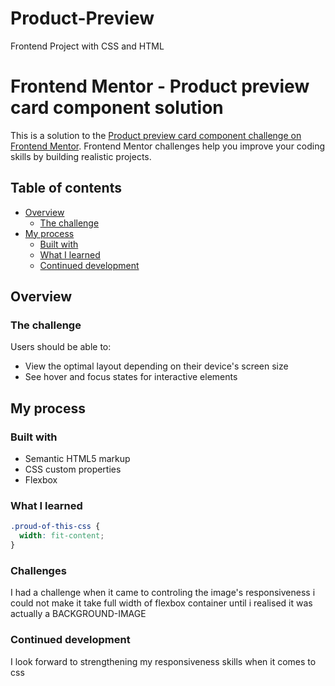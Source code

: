 # Product-Preview
Frontend Project with CSS and HTML

# Frontend Mentor - Product preview card component solution

This is a solution to the [Product preview card component challenge on Frontend Mentor](https://www.frontendmentor.io/challenges/product-preview-card-component-GO7UmttRfa). Frontend Mentor challenges help you improve your coding skills by building realistic projects. 

## Table of contents

- [Overview](#overview)
  - [The challenge](#the-challenge)
- [My process](#my-process)
  - [Built with](#built-with)
  - [What I learned](#what-i-learned)
  - [Continued development](#continued-development)

## Overview

### The challenge

Users should be able to:

- View the optimal layout depending on their device's screen size
- See hover and focus states for interactive elements

## My process

### Built with

- Semantic HTML5 markup
- CSS custom properties
- Flexbox


### What I learned

```css
.proud-of-this-css {
  width: fit-content;
}
```

### Challenges

I had a challenge when it came to controling the image's responsiveness i could not make it take full width of flexbox container until i realised it was actually a BACKGROUND-IMAGE

### Continued development

I look forward to strengthening my responsiveness skills when it comes to css